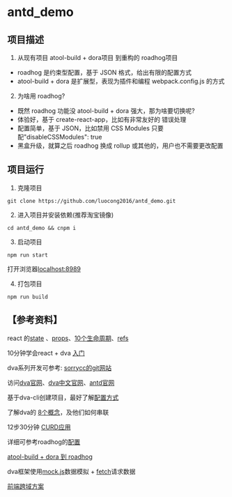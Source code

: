 # antd_demo

## 项目描述
1. 从现有项目 atool-build + dora项目 到重构的 roadhog项目
- roadhog 是约束型配置，基于 JSON 格式，给出有限的配置方式
- atool-build + dora 是扩展型，表现为插件和编程 webpack.config.js 的方式

2. 为啥用 roadhog?
- 既然 roadhog 功能没 atool-build + dora 强大，那为啥要切换呢?
- 体验好，基于 create-react-app，比如有非常友好的 错误处理
- 配置简单，基于 JSON，比如禁用 CSS Modules 只要配"disableCSSModules": true
- 黑盒升级，就算之后 roadhog 换成 rollup 或其他的，用户也不需要更改配置

## 项目运行
1. 克隆项目
```
git clone https://github.com/luocong2016/antd_demo.git
```

2. 进入项目并安装依赖(推荐淘宝镜像)
```
cd antd_demo && cnpm i
```
3. 启动项目
```
npm run start
```
打开浏览器[localhost:8989](localhost:8989)

4. 打包项目
```
npm run build
```

## 【参考资料】

react 的[state](http://www.runoob.com/react/react-state.html) 、[props](http://www.runoob.com/react/react-props.html)、[10个生命周期](http://note.youdao.com/share/?id=c70819126575dc410fb59094cd4d1b88&type=note#/)、[refs](http://www.runoob.com/react/react-props.html)

10分钟学会react + dva [入门](http://www.jianshu.com/p/69f13e9123d9)

dva系列开发可参考: [sorrycc的git网站](https://github.com/sorrycc)

访问[dva官网](https://github.com/dvajs/dva)、[dva中文官网](https://github.com/dvajs/dva/blob/master/README_zh-CN.md)、[antd官网](https://ant.design/docs/react/practical-projects-cn)

基于dva-cli创建项目，最好了解[配置方式](https://github.com/dvajs/dva-cli)


了解dva的 [8个概念](https://github.com/dvajs/dva/blob/master/docs/Concepts_zh-CN.md)，及他们如何串联

12步30分钟 [CURD应用](https://github.com/sorrycc/blog/issues/18)

详细可参考roadhog的[配置](https://github.com/sorrycc/roadhog#配置)

[atool-build + dora 到 roadhog](https://github.com/sorrycc/blog/issues/17)

dva框架使用[mock.js](http://www.cnblogs.com/tjc1996/p/6795585.html)数据模拟 + [fetch](https://developer.mozilla.org/zh-CN/docs/Web/API/Fetch_API/Basic_concepts)请求数据

[前端跨域方案](http://www.jianshu.com/p/2fde9e7df2f9)

